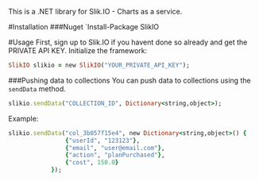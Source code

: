 This is a .NET library for Slik.IO - Charts as a service.

#Installation
###Nuget 
`Install-Package SlikIO

#Usage
First, sign up to Slik.IO if you havent done so already and get the PRIVATE API KEY.
Initialize the framework:
```ruby
SlikIO slikio = new SlikIO("YOUR_PRIVATE_API_KEY");
```

###Pushing data to collections
You can push data to collections using the `sendData` method.
```ruby
slikio.sendData("COLLECTION_ID", Dictionary<string,object>);
```
Example:
```ruby
slikio.sendData("col_3b057f15e4", new Dictionary<string,object>() {
                {"userId", "123123"},
                {"email", "user@email.com"},
                {"action", "planPurchased"},
                {"cost", 150.0}
            });
```